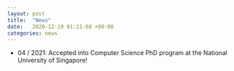 ```yaml
---
layout: post
title:  "News"
date:   2020-12-19 01:21:60 +00:00
categories: news
---
```


<ul class="news">
    <li class="indent">
        04 / 2021: Accepted into Computer Science PhD program at the National University of Singapore!
    </li>

</ul>
